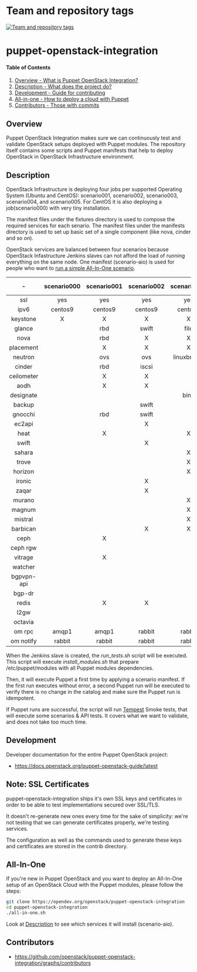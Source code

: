 Team and repository tags
========================

[![Team and repository tags](https://governance.openstack.org/tc/badges/puppet-openstack-integration.svg)](https://governance.openstack.org/tc/reference/tags/index.html)

<!-- Change things from this point on -->

puppet-openstack-integration
============================

#### Table of Contents

1. [Overview - What is Puppet OpenStack Integration?](#overview)
2. [Description - What does the project do?](#description)
3. [Development - Guide for contributing](#development)
4. [All-in-one - How to deploy a cloud with Puppet](#all-in-one)
5. [Contributors - Those with commits](#contributors)


Overview
--------

Puppet OpenStack Integration makes sure we can continuously test and validate
OpenStack setups deployed with Puppet modules. The repository itself contains
some scripts and Puppet manifests that help to deploy OpenStack in OpenStack
Infrastructure environment.


Description
-----------

OpenStack Infrastructure is deploying four jobs per supported Operating System
(Ubuntu and CentOS): scenario001, scenario002, scenario003, scenario004, and
scenario005.
For CentOS it is also deploying a job(scenario000) with very tiny installation.

The manifest files under the fixtures directory is used to compose the required
services for each senario. The manifest files under the manifests directory
is used to set up basic set of a single component (like nova, cinder and so on).

OpenStack services are balanced between four scenarios because OpenStack
Infastructure Jenkins slaves can not afford the load of running everything on
the same node.
One manifest (scenario-aio) is used for people who want to [run a simple All-In-One
scenario](#all-in-one).

|     -      | scenario000 | scenario001 | scenario002 | scenario003 | scenario004 | scenario005 | scenario-aio |
|:----------:|:-----------:|:-----------:|:-----------:|:-----------:|:-----------:|:-----------:|:------------:|
| ssl        |     yes     |     yes     |      yes    |      yes    |     yes     |     yes     |     no       |
| ipv6       |   centos9   |   centos9   |    centos9  |    centos9  |   centos9   |   centos9   |     no       |
| keystone   |      X      |      X      |       X     |       X     |      X      |      X      |      X       |
| glance     |             |     rbd     |     swift   |     file    |  swift+rgw  |    file     |    file      |
| nova       |             |     rbd     |       X     |       X     |     rbd     |      X      |      X       |
| placement  |             |      X      |       X     |       X     |      X      |      X      |      X       |
| neutron    |             |     ovs     |      ovs    | linuxbridge |     ovs     |     ovn     |     ovs      |
| cinder     |             |     rbd     |     iscsi   |             |             |             |   iscsi      |
| ceilometer |             |      X      |       X     |             |             |             |              |
| aodh       |             |      X      |       X     |             |             |             |              |
| designate  |             |             |             |     bind    |             |             |              |
| backup     |             |             |    swift    |             |             |             |              |
| gnocchi    |             |     rbd     |    swift    |             |             |             |              |
| ec2api     |             |             |       X     |             |             |             |              |
| heat       |             |      X      |             |       X     |             |             |              |
| swift      |             |             |       X     |             |             |             |              |
| sahara     |             |             |             |       X     |             |             |              |
| trove      |             |             |             |       X     |             |             |              |
| horizon    |             |             |             |       X     |             |             |      X       |
| ironic     |             |             |       X     |             |             |             |              |
| zaqar      |             |             |       X     |             |             |             |              |
| murano     |             |             |             |       X     |             |             |              |
| magnum     |             |             |             |       X     |             |             |              |
| mistral    |             |             |             |       X     |             |             |              |
| barbican   |             |             |       X     |       X     |             |             |              |
| ceph       |             |      X      |             |             |      X      |             |              |
| ceph rgw   |             |             |             |             |      X      |             |              |
| vitrage    |             |      X      |             |             |             |             |              |
| watcher    |             |             |             |             |      X      |             |              |
| bgpvpn-api |             |             |             |             |      X      |             |              |
| bgp-dr     |             |             |             |             |      X      |             |              |
| redis      |             |      X      |       X     |             |             |             |              |
| l2gw       |             |             |             |             |      X      |             |              |
| octavia    |             |             |             |             |      X      |             |              |
| om rpc     |    amqp1    |    amqp1    |    rabbit   |    rabbit   |    rabbit   |    rabbit   |    rabbit    |
| om notify  |    rabbit   |    rabbit   |    rabbit   |    rabbit   |    rabbit   |    rabbit   |    rabbit    |

When the Jenkins slave is created, the *run_tests.sh* script will be executed.
This script will execute *install_modules.sh* that prepare /etc/puppet/modules
with all Puppet modules dependencies.

Then, it will execute Puppet a first time by applying a scenario manifest.
If the first run executes without error, a second Puppet run will be executed to
verify there is no change in the catalog and make sure the Puppet run is
idempotent.

If Puppet runs are successful, the script will run
[Tempest](https://docs.openstack.org/tempest/latest/overview.html) Smoke
tests, that will execute some scenarios & API tests. It covers what we want to
validate, and does not take too much time.


Development
-----------

Developer documentation for the entire Puppet OpenStack project:

* https://docs.openstack.org/puppet-openstack-guide/latest

Note: SSL Certificates
----------------------

puppet-openstack-integration ships it's own SSL keys and certificates in order
to be able to test implementations secured over SSL/TLS.

It doesn't re-generate new ones every time for the sake of simplicity: we're
not testing that we can generate certificates properly, we're testing services.

The configuration as well as the commands used to generate these keys and
certificates are stored in the contrib directory.

All-In-One
----------

If you're new in Puppet OpenStack and you want to deploy an All-In-One setup of
an OpenStack Cloud with the Puppet modules, please follow the steps:

```bash
git clone https://opendev.org/openstack/puppet-openstack-integration
cd puppet-openstack-integration
./all-in-one.sh
```

Look at [Description](#description) to see which services it will install
(scenario-aio).


Contributors
------------

* https://github.com/openstack/puppet-openstack-integration/graphs/contributors
